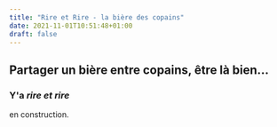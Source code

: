 ```yaml
---
title: "Rire et Rire - la bière des copains"
date: 2021-11-01T10:51:48+01:00
draft: false
---
```


## Partager un bière entre copains, être là bien...

### Y'a _rire et rire_

en construction.
